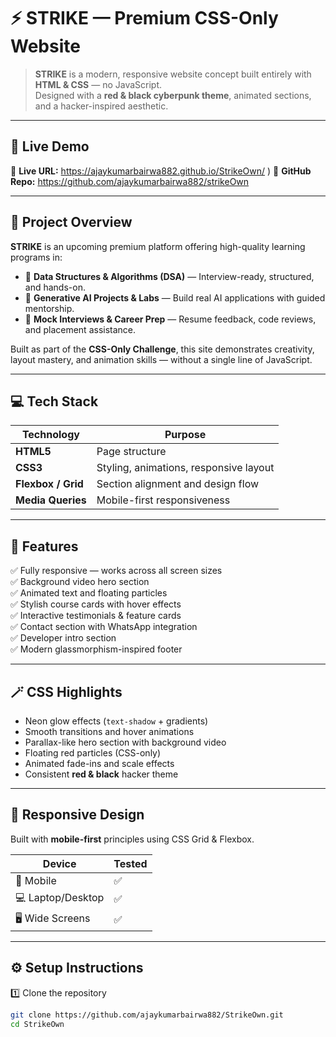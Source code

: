 # ⚡ STRIKE — Premium CSS-Only Website

> **STRIKE** is a modern, responsive website concept built entirely with **HTML & CSS** — no JavaScript.  
> Designed with a **red & black cyberpunk theme**, animated sections, and a hacker-inspired aesthetic.

---

## 🚀 Live Demo

🔗 **Live URL:** https://ajaykumarbairwa882.github.io/StrikeOwn/
)
🐙 **GitHub Repo:** https://github.com/ajaykumarbairwa882/strikeOwn

---

## 🎯 Project Overview

**STRIKE** is an upcoming premium platform offering high-quality learning programs in:

- 🧩 **Data Structures & Algorithms (DSA)** — Interview-ready, structured, and hands-on.  
- 🤖 **Generative AI Projects & Labs** — Build real AI applications with guided mentorship.  
- 💼 **Mock Interviews & Career Prep** — Resume feedback, code reviews, and placement assistance.  

Built as part of the **CSS-Only Challenge**, this site demonstrates creativity, layout mastery, and animation skills — without a single line of JavaScript.

---

## 💻 Tech Stack

| Technology | Purpose |
|-------------|----------|
| **HTML5** | Page structure |
| **CSS3** | Styling, animations, responsive layout |
| **Flexbox / Grid** | Section alignment and design flow |
| **Media Queries** | Mobile-first responsiveness |

---

## 🧠 Features

✅ Fully responsive — works across all screen sizes  
✅ Background video hero section  
✅ Animated text and floating particles  
✅ Stylish course cards with hover effects  
✅ Interactive testimonials & feature cards  
✅ Contact section with WhatsApp integration  
✅ Developer intro section  
✅ Modern glassmorphism-inspired footer  

---

## 🪄 CSS Highlights

- Neon glow effects (`text-shadow` + gradients)
- Smooth transitions and hover animations
- Parallax-like hero section with background video
- Floating red particles (CSS-only)
- Animated fade-ins and scale effects
- Consistent **red & black** hacker theme

---

## 📱 Responsive Design

Built with **mobile-first** principles using CSS Grid & Flexbox.

| Device | Tested |
|---------|--------|
| 📱 Mobile | ✅ |
| 💻 Laptop/Desktop | ✅ |
| 🖥️ Wide Screens | ✅ |

---

## ⚙️ Setup Instructions

1️⃣ Clone the repository  
```bash
git clone https://github.com/ajaykumarbairwa882/StrikeOwn.git
cd StrikeOwn 
